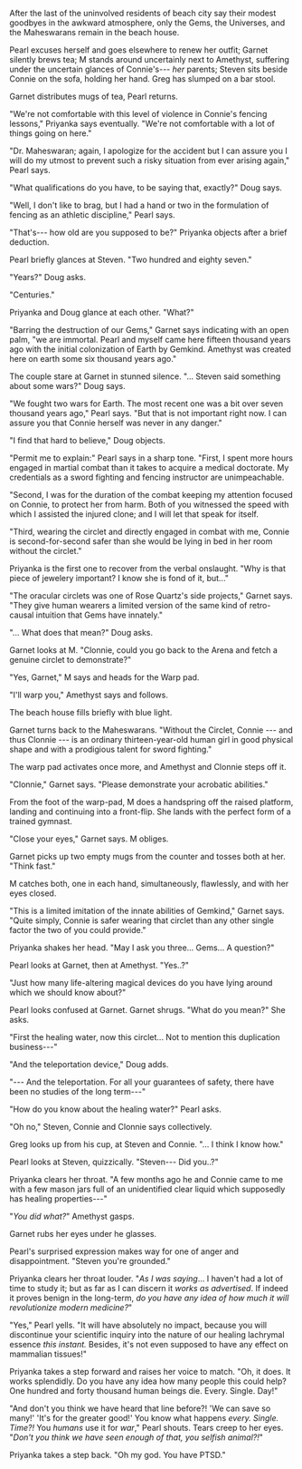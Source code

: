 After the last of the uninvolved residents of beach city say their modest goodbyes
in the awkward atmosphere, only the Gems, the Universes, and the Maheswarans remain
in the beach house.

Pearl excuses herself and goes elsewhere to renew her outfit; Garnet silently brews
tea; M stands around uncertainly next to Amethyst, suffering under the uncertain glances
of Connie's--- *her* parents; Steven sits beside Connie on the sofa, holding her hand. Greg
has slumped on a bar stool.

Garnet distributes mugs of tea, Pearl returns.

"We're not comfortable with this level of violence in Connie's fencing lessons,"
Priyanka says eventually. "We're not comfortable with a lot of things going
on here."

"Dr. Maheswaran; again, I apologize for the accident but I can assure you I will
do my utmost to prevent such a risky situation from ever arising again," Pearl says.

"What qualifications do you have, to be saying that, exactly?" Doug says.

"Well, I don't like to brag, but I had a hand or two in the formulation of
fencing as an athletic discipline," Pearl says.

"That's--- how old are you supposed to be?" Priyanka objects after a
brief deduction.

Pearl briefly glances at Steven. "Two hundred and eighty seven."

"Years?" Doug asks.

"Centuries."

Priyanka and Doug glance at each other. "What?"

"Barring the destruction of our Gems," Garnet says indicating with an open palm, "we
are immortal. Pearl and myself came here fifteen thousand years ago with the initial colonization
of Earth by Gemkind. Amethyst was created here on earth some six thousand years ago."

The couple stare at Garnet in stunned silence. "... Steven said something about some wars?" Doug says.

"We fought two wars for Earth. The most recent one was a bit over seven thousand years ago,"
Pearl says. "But that is not important right now. I can assure you that Connie herself was
never in any danger."

"I find that hard to believe," Doug objects.

"Permit me to explain:" Pearl says in a sharp tone. "First, I spent more hours engaged
in martial combat than it takes to acquire a medical doctorate. My credentials as a sword
fighting and fencing instructor are unimpeachable.

"Second, I was for the duration of the combat keeping my attention focused on Connie,
to protect her from harm. Both of you witnessed the speed with which I assisted the
injured clone; and I will let that speak for itself.

"Third, wearing the circlet and directly engaged in combat with me, Connie is second-for-second
safer than she would be lying in bed in her room without the circlet."

Priyanka is the first one to recover from the verbal onslaught.
"Why is that piece of jewelery important? I know she is fond of it, but..."

"The oracular circlets was one of Rose Quartz's side projects," Garnet says. 
"They give human wearers a limited version of the same kind of retro-causal
intuition that Gems have innately."

"... What does that mean?" Doug asks.

Garnet looks at M. "Clonnie, could you go back to the Arena and fetch a genuine circlet to
demonstrate?"

"Yes, Garnet," M says and heads for the Warp pad.

"I'll warp you," Amethyst says and follows.

The beach house fills briefly with blue light.

Garnet turns back to the Maheswarans. "Without the Circlet, Connie --- and thus Clonnie ---
is an ordinary thirteen-year-old human girl in good physical shape and with a prodigious
talent for sword fighting."

The warp pad activates once more, and Amethyst and Clonnie steps off it.

"Clonnie," Garnet says. "Please demonstrate your acrobatic abilities."

From the foot of the warp-pad, M does a handspring off the raised platform, landing and
continuing into a front-flip. She lands with the perfect form of a trained gymnast.

"Close your eyes," Garnet says. M obliges.

Garnet picks up two empty mugs from the counter and tosses both at her. "Think fast."

M catches both, one in each hand, simultaneously, flawlessly, and with her eyes closed.

"This is a limited imitation of the innate abilities of Gemkind," Garnet says. "Quite simply,
Connie is safer wearing that circlet than any other single factor the two of you could provide."

Priyanka shakes her head. "May I ask you three... Gems... A question?"

Pearl looks at Garnet, then at Amethyst. "Yes..?"

"Just how many life-altering magical devices do you have lying around which we should know about?"

Pearl looks confused at Garnet. Garnet shrugs. "What do you mean?" She asks.

"First the healing water, now this circlet... Not to mention this duplication business---"

"And the teleportation device," Doug adds.

"--- And the teleportation. For all your guarantees of safety, there have been no studies
of the long term---"

"How do you know about the healing water?" Pearl asks.

"Oh no," Steven, Connie and Clonnie says collectively.

Greg looks up from his cup, at Steven and Connie. "... I think I know how."

Pearl looks at Steven, quizzically. "Steven--- Did you..?"

Priyanka clears her throat. "A few months ago he and Connie came to me with
a few mason jars full of an unidentified clear liquid which supposedly has healing properties---"

"*You did what?*" Amethyst gasps.

Garnet rubs her eyes under he glasses.

Pearl's surprised expression makes way for one of anger and disappointment. "Steven you're grounded."

Priyanka clears her throat louder. "*As I was saying*... I haven't had a lot of time to study
it; but as far as I can discern it *works as advertised*. If indeed it proves benign in the long-term,
*do you have any idea of how much it will revolutionize modern medicine?*"

"Yes," Pearl yells. "It will have absolutely no impact, because you will discontinue your scientific
inquiry into the nature of our healing lachrymal essence *this instant.* Besides, it's not even supposed
to have any effect on mammalian tissues!"

Priyanka takes a step forward and raises her voice to match.
"Oh, it does. It works splendidly. Do you have any idea how many people this could help?
One hundred and forty thousand human beings die. Every. Single. Day!"

"And don't you think we have heard that line before?! 'We can save so many!' 'It's for the greater
good!' You know what happens *every. Single. Time?!* You *humans* use it for *war*," Pearl shouts.
Tears creep to her eyes. "*Don't you think we have seen enough of that, you selfish animal?!*"

Priyanka takes a step back. "Oh my god. You have PTSD."
